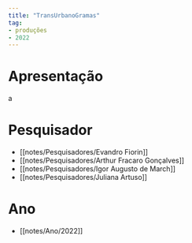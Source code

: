 ```yaml
---
title: "TransUrbanoGramas"
tag:
- produções
- 2022
---
```


# Apresentação
a
# Pesquisador
- [[notes/Pesquisadores/Evandro Fiorin]]
- [[notes/Pesquisadores/Arthur Fracaro Gonçalves]]
- [[notes/Pesquisadores/Igor Augusto de March]]
- [[notes/Pesquisadores/Juliana Artuso]]

# Ano
- [[notes/Ano/2022]]
